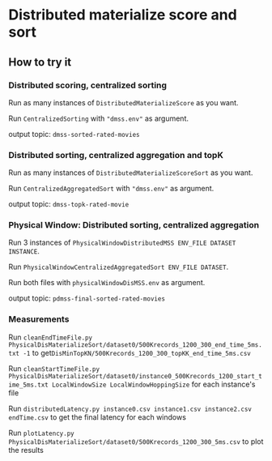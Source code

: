 # Distributed materialize score and sort

## How to try it

### Distributed scoring, centralized sorting
Run as many instances of `DistributedMaterializeScore` as you want.

Run `CentralizedSorting`  with `"dmss.env"` as argument.

output topic: `dmss-sorted-rated-movies`

### Distributed sorting, centralized aggregation and topK 
Run as many instances of `DistributedMaterializeScoreSort` as you want.

Run `CentralizedAggregatedSort`  with `"dmss.env"` as argument.

output topic: `dmss-topk-rated-movie`

### Physical Window: Distributed sorting, centralized aggregation
Run 3 instances of `PhysicalWindowDistributedMSS ENV_FILE DATASET INSTANCE`.

Run `PhysicalWindowCentralizedAggregatedSort ENV_FILE DATASET`.

Run both files with `physicalWindowDisMSS.env` as argument.

output topic: `pdmss-final-sorted-rated-movies`

### Measurements 

Run `cleanEndTimeFile.py PhysicalDisMaterializeSort/dataset0/500Krecords_1200_300_end_time_5ms.txt -1` to get`DisMinTopKN/500Krecords_1200_300_topKK_end_time_5ms.csv`

Run `cleanStartTimeFile.py PhysicalDisMaterializeSort/dataset0/instance0_500Krecords_1200_start_time_5ms.txt LocalWindowSize LocalWindowHoppingSize` for each instance's file

Run `distributedLatency.py instance0.csv instance1.csv instance2.csv endTime.csv` to get the final latency for each windows

Run `plotLatency.py PhysicalDisMaterializeSort/dataset0/500Krecords_1200_300_5ms.csv` to plot the results

